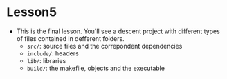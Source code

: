 # Lesson5
- This is the final lesson. You'll see a descent project with different types of files contained in defferent folders.
  - `src/`: source files and the correpondent dependencies
  - `include/`: headers
  - `lib/`: libraries
  - `build/`: the makefile, objects and the executable